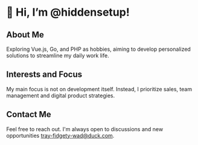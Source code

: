 # 👋 Hi, I’m @hiddensetup!

## About Me
Exploring Vue.js, Go, and PHP as hobbies, aiming to develop personalized solutions to streamline my daily work life.

## Interests and Focus
My main focus is not on development itself. Instead, I prioritize sales, team management and digital product strategies.

## Contact Me
Feel free to reach out. I'm always open to discussions and new opportunities tray-fidgety-wad@duck.com.

